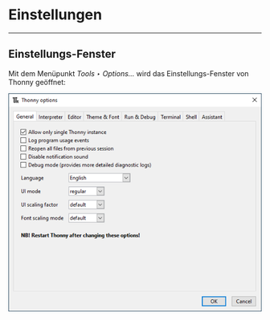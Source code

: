 # Einstellungen
---

## Einstellungs-Fenster

Mit dem Menüpunkt _Tools ‣ Options…_ wird das Einstellungs-Fenster von Thonny geöffnet:

![Thonny: Einstellungen](images/thonny-options-general.png)

